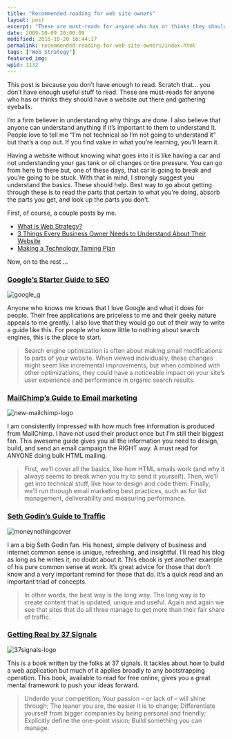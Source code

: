 ```yaml
---
title: "Recommended reading for web site owners"
layout: post
excerpt: "These are must-reads for anyone who has or thinks they should have a website out there and gathering eyeballs."
date: 2009-10-09 20:00:09
modified: 2016-10-20 16:44:17
permalink: recommended-reading-for-web-site-owners/index.html
tags: ["Web Strategy"]
featured_img:
wpid: 1132
---
```



This post is because you don’t have enough to read. Scratch that… you don’t have enough useful stuff to read. These are must-reads for anyone who has or thinks they should have a website out there and gathering eyeballs.

I’m a firm believer in understanding why things are done. I also believe that anyone can understand anything if it’s important to them to understand it. People love to tell me “I’m not technical so I’m not going to understand it” but that’s a cop out. If you find value in what you’re learning, you’ll learn it.

Having a website without knowing what goes into it is like having a car and not understanding your gas tank or oil changes or tire pressure. You can go from here to there but, one of these days, that car is going to break and you’re going to be stuck. With that in mind, I strongly suggest you understand the basics. These should help. Best way to go about getting through these is to read the parts that pertain to what you’re doing, absorb the parts you get, and look up the parts you don’t.  

First, of course, a couple posts by me.

- [What is Web Strategy?](/what-is-web-strategy/)
- [3 Things Every Business Owner Needs to Understand About Their Website](/the-three-things-every-business-owner-needs-to-understand-about-web-sites/)
- [Making a Technology Taming Plan](/how-to-make-a-technology-taming-plan/)

Now, on to the rest ...

### [Google’s Starter Guide to SEO](https://support.google.com/webmasters/answer/7451184?hl=en)

 ![google_g](/_images/2009/10/google_g.png "google_g")

Anyone who knows me knows that I love Google and what it does for people. Their free applications are priceless to me and their geeky nature appeals to me greatly. I also love that they would go out of their way to write a guide like this. For people who know little to nothing about search engines, this is the place to start.

> Search engine optimization is often about making small modifications to parts of your website. When viewed individually, these changes might seem like incremental improvements, but when combined with other optimizations, they could have a noticeable impact on your site’s user experience and performance in organic search results.

### [MailChimp’s Guide to Email marketing](https://mailchimp.com/resources/email-marketing-field-guide/)

![new-mailchimp-logo](/_images/2009/10/new-mailchimp-logo.jpg "new-mailchimp-logo")

I am consistently impressed with how much free information is produced from MailChimp. I have not used their product once but I’m still their biggest fan. This awesome guide gives you all the information you need to design, build, and send an email campaign the RIGHT way. A must read for ANYONE doing bulk HTML mailing.

> First, we’ll cover all the basics, like how HTML emails work (and why it always seems to break when you try to send it yourself). Then, we’ll get into technical stuff, like how to design and code them. Finally, we’ll run through email marketing best practices, such as for list management, deliverability and measuring performance.

### [Seth Godin’s Guide to Traffic](https://seths.blog/2007/12/and-your-clicks/)

![moneynothingcover](/_images/2009/10/moneynothingcover.jpg "moneynothingcover")

I am a big Seth Godin fan. His honest, simple delivery of business and internet common sense is unique, refreshing, and insightful. I’ll read his blog as long as he writes it, no doubt about it. This ebook is yet another example of his pure common sense at work. It’s great advice for those that don’t know and a very important remind for those that do. It’s a quick read and an important triad of concepts.

> In other words, the best way is the long way. The long way is to create content that is updated, unique and useful. Again and again we see that sites that do all three manage to get more than their fair share of traffic.

### [Getting Real by 37 Signals](https://basecamp.com/books/getting-real)

![37signals-logo](/_images/2009/10/37signals-logo.jpg "37signals-logo")

This is a book written by the folks at 37 signals. It tackles about how to build a web application but much of it applies broadly to any bootstrapping operation. This book, available to read for free online, gives you a great mental framework to push your ideas forward.

> Underdo your competition; Your passion – or lack of – will shine through; The leaner you are, the easier it is to change; Differentiate yourself from bigger companies by being personal and friendly; Explicitly define the one-point vision; Build something you can manage.
